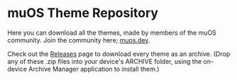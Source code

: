 # muOS Theme Repository

Here you can download all the themes, made by members of the muOS community. Join the community here; [muos.dev](https://muos.dev/#community).

Check out the [Releases](https://github.com/MustardOS/theme/releases) page to download every theme as an archive.
(Drop any of these .zip files into your device's ARCHIVE folder, using the on-device Archive Manager application to install them.)
